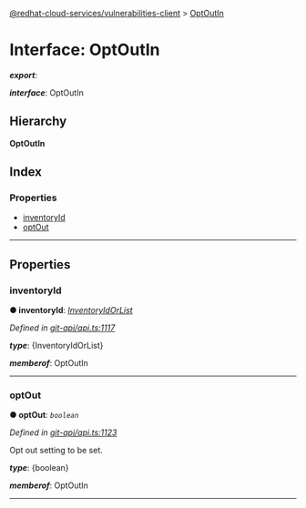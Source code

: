[@redhat-cloud-services/vulnerabilities-client](../README.md) > [OptOutIn](../interfaces/optoutin.md)

# Interface: OptOutIn

*__export__*: 

*__interface__*: OptOutIn

## Hierarchy

**OptOutIn**

## Index

### Properties

* [inventoryId](optoutin.md#inventoryid)
* [optOut](optoutin.md#optout)

---

## Properties

<a id="inventoryid"></a>

###  inventoryId

**● inventoryId**: *[InventoryIdOrList](inventoryidorlist.md)*

*Defined in [git-api/api.ts:1117](https://github.com/RedHatInsights/javascript-clients/blob/master/packages/vulnerabilities/git-api/api.ts#L1117)*

*__type__*: {InventoryIdOrList}

*__memberof__*: OptOutIn

___
<a id="optout"></a>

###  optOut

**● optOut**: *`boolean`*

*Defined in [git-api/api.ts:1123](https://github.com/RedHatInsights/javascript-clients/blob/master/packages/vulnerabilities/git-api/api.ts#L1123)*

Opt out setting to be set.

*__type__*: {boolean}

*__memberof__*: OptOutIn

___

